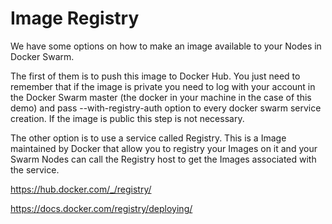 # Image Registry

We have some options on how to make an image available to your Nodes in Docker Swarm.

The first of them is to push this image to Docker Hub. You just need to remember that if the image is private you need to log with your account in the Docker Swarm master (the docker in your machine in the case of this demo) and pass --with-registry-auth option to every docker swarm service creation. If the image is public this step is not necessary.

The other option is to use a service called Registry. This is a Image maintained by Docker that allow you to registry your Images on it and your Swarm Nodes can call the Registry host to get the Images associated with the service.

https://hub.docker.com/_/registry/

https://docs.docker.com/registry/deploying/